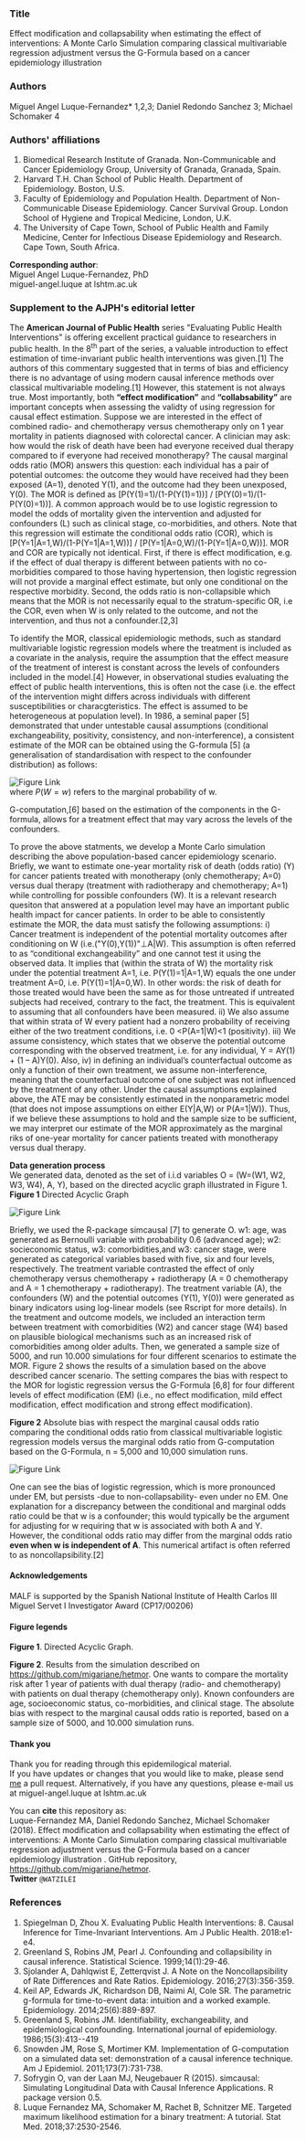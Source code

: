 ### Title  
Effect modification and collapsability when estimating the effect of interventions: A Monte Carlo Simulation comparing classical multivariable regression adjustment versus the G-Formula based on a cancer epidemiology illustration  

### Authors
Miguel Angel Luque-Fernandez* 1,2,3; Daniel Redondo Sanchez 3; Michael Schomaker 4    

### Authors' affiliations  
1. Biomedical Research Institute of Granada. Non-Communicable and Cancer Epidemiology Group, University of Granada, Granada, Spain. 
2. Harvard T.H. Chan School of Public Health. Department of Epidemiology. Boston, U.S.    
3. Faculty of Epidemiology and Population Health. Department of Non-Communicable Disease Epidemiology. Cancer Survival Group. London School of Hygiene and Tropical Medicine, London, U.K.   
4. The University of Cape Town, School of Public Health and Family Medicine, Center for Infectious Disease Epidemiology and Research. Cape Town, South Africa.  

**Corresponding author**:  
Miguel Angel Luque-Fernandez, PhD  
miguel-angel.luque at lshtm.ac.uk  

### Supplement to the AJPH's editorial letter
The **American Journal of Public Health** series "Evaluating Public Health Interventions" is offering excellent practical guidance to researchers in public health.  In the 8<sup>th</sup> part of the series, a valuable introduction to effect estimation of time-invariant public health interventions was given.[1] The authors of this commentary suggested that in terms of bias and efficiency there is no advantage of using modern causal inference methods over classical multivariable modeling.[1] However, this statement is not always true. Most importantly, both **“effect modification”** and **“collabsability”** are important concepts when assessing the validty of using regression for causal effect estimation. Suppose we are interested in the effect of combined radio- and chemotherapy  versus chemotherapy only on 1 year mortality in patients diagnosed with colorectal cancer. A clinician may ask: how would the risk of death have been had everyone received dual therapy compared to if everyone had received monotherapy? The causal marginal odds ratio (MOR) answers this question: each individual has a pair of potential outcomes: the outcome they would have received had they been exposed (A=1), denoted Y(1), and the outcome had they been unexposed, Y(0). The MOR is defined as [P(Y(1)=1)/(1-P(Y(1)=1))] / [P(Y(0)=1)/(1-P(Y(0)=1))]. A common approach would be to use logistic regression to model the odds of mortality given the intervention and adjusted for confounders (L) such as clinical stage, co-morbidities, and others. Note that this regression will estimate the conditional odds ratio (COR), which is [P(Y=1|A=1,W)/(1-P(Y=1|A=1,W))] / [P(Y=1|A=0,W)/(1-P(Y=1|A=0,W))]. MOR and COR are typically not identical. First, if there is effect modification, e.g. if the effect of dual therapy is different between patients with no co-morbidities compared to those having hypertension, then logistic regression will not provide a marginal effect estimate, but only one conditional on the respective morbidity. Second, the odds ratio is non-collapsible which means that the MOR is not necessarily equal to the stratum-specific OR, i.e the COR, even when W is only related to the outcome, and not the intervention, and thus not a confounder.[2,3] 

To identify the MOR, classical epidemiologic methods, such as standard multivariable logistic regression models where the treatment is included as a covariate in the analysis, require the assumption that the effect measure of the treatment of interest is constant across the levels of confounders included in the model.[4] However, in observational studies evaluating the effect of public health interventions, this is often not the case (i.e. the effect of the intervention might differs across individuals with different susceptibilities or characgteristics. The effect is assumed to be heterogeneous at population level). In 1986, a seminal paper [5] demonstrated that under untestable causal assumptions (conditional exchangeability, positivity, consistency, and non-interference), a consistent estimate of the MOR can be obtained using the G-formula [5] (a generalisation of standardisation with respect to the confounder distribution) as follows: 

![Figure Link](https://github.com/migariane/hetmor/blob/master/MOR.png)  
where $P(W=w)$ refers to the marginal probability of w.  
 
G-computation,[6] based on the estimation of the components in the G-formula, allows for a treatment effect that may vary across the levels of the confounders. 

To prove the above statments, we develop a Monte Carlo simulation describing the above population-based cancer epidemiology scenario. Briefly, we want to estimate one-year mortality risk of death (odds ratio) (Y) for cancer patients treated with monotherapy (only chemotherapy; A=0) versus dual therapy (treatment with radiotherapy and chemotherapy; A=1) while controlling for possible confounders (W). It is a relevant research quesiton that answered at a population level may have an important public health impact for cancer patients. In order to be able to consistently estimate the MOR, the data must satisfy the following assumptions: i) Cancer treatment is independent of the potential mortality outcomes after conditioning on W (i.e.("Y(0),Y(1))"$\perp$A|W). This assumption is often referred to as “conditional exchangeability” and one cannot test it using the observed data. It implies that (within the strata of W) the mortality risk under the potential treatment A=1, i.e. P(Y(1)=1|A=1,W) equals the one under treatment A=0, i.e. P(Y(1)=1|A=0,W). In other words: the risk of death for those treated would have been the same as for those untreated if untreated subjects had received, contrary to the fact, the treatment. This is equivalent to assuming that all confounders have been measured. ii) We also assume that within strata of W every patient had a nonzero probability of receiving either of the two treatment conditions, i.e. 0 <P(A=1|W)<1 (positivity). iii) We assume consistency, which states that we observe the potential outcome corresponding with the observed treatment, i.e. for any individual, Y = AY(1) + (1 – A)Y(0). Also, iv) in defining an individual’s counterfactual outcome as only a function of their own treatment, we assume non-interference, meaning that the counterfactual outcome of one subject was not influenced by the treatment of any other. Under the causal assumptions explained above, the ATE may be consistently estimated in the nonparametric model (that does not impose assumptions on either E(Y|A,W) or P(A=1|W)). Thus, if we believe these assumptions to hold and the sample size to be sufficient, we may interpret our estimate of the MOR approximately as the marginal riks of one-year mortality for cancer patients treated with monotherapy versus dual therapy. 

**Data generation process**  
We generated data, denoted as the set of i.i.d variables O = (W=(W1, W2, W3, W4), A, Y), based on the directed acyclic graph illustrated in Figure 1. 
**Figure 1** Directed Acyclic Graph  

![Figure Link](https://github.com/migariane/hetmor/blob/master/Figure1.png)  

Briefly, we used the R-package simcausal [7] to generate O. w1: age, was generated as Bernoulli variable with probability 0.6 (advanced age); w2: socieconomic status, w3: comorbidities,and w3: cancer stage, were generated as categorical variables based with five, six and four levels, respectively. The treatment variable contrasted the effect of only chemotherapy versus chemotherapy + radiotherapy (A = 0 chemotherapy and A = 1 chemotherapy + radiotherapy). The treatment variable (A), the confounders (W) and the potential outcomes (Y(1), Y(0)) were generated as binary indicators using log-linear models (see Rscript for more details). In the treatment and outcome models, we included an interaction term between treatment with comorbidities (W2) and cancer stage (W4) based on plausible biological mechanisms such as an increased risk of comorbidities among older adults. Then, we generated a sample size of 5000, and run 10.000 simulations for four different scenarios to estimate the MOR. Figure 2 shows the  results of a simulation based on the above described cancer scenario. The setting compares the bias with respect to the MOR for logistic regression versus the G-Formula [6,8] for four different levels of effect modification (EM) (i.e., no effect modification, mild effect modification, effect modification and strong effect modification).  

**Figure 2** Absolute bias with respect the marginal causal odds ratio comparing the conditional odds ratio from classical multivariable logistic regression models versus the marginal odds ratio from G-computation based on the G-Formula, n = 5,000 and 10,000 simulation runs.

![Figure Link](https://github.com/migariane/hetmor/blob/master/Figure2.png)  

One can see the bias of logistic regression, which is more pronounced under EM, but persists -due to non-collapsability- even under no EM. One explanation for a discrepancy between the conditional and marginal odds ratio could be that w is a confounder; this would typically be the argument for adjusting for w requiring that w is associated with both A and Y. However, the conditional odds ratio may differ from the marginal odds ratio **even when w is independent of A**. This numerical artifact is often referred to as noncollapsibility.[2]

#### Acknowledgements
MALF is supported by the Spanish National Institute of Health Carlos III Miguel Servet I Investigator Award (CP17/00206)  

#### Figure legends
**Figure 1**. Directed Acyclic Graph.  

**Figure 2**. Results from the simulation described on https://github.com/migariane/hetmor. One wants to compare the mortality risk after 1 year of patients with dual therapy (radio- and chemotherapy) with patients on dual therapy (chemotherapy only). Known confounders are age, socioeconomic status, co-morbidities, and clinical stage. The absolute bias with respect to the marginal causal odds ratio is reported, based on a sample size of 5000, and 10.000 simulation runs.   

#### Thank you  
Thank you for reading through this epidemilogical material.  
If you have updates or changes that you would like to make, please send <a href="https://github.com/migariane/hetmor" target="_blank">me</a> a pull request.
Alternatively, if you have any questions, please e-mail us at miguel-angel.luque at lshtm.ac.uk

You can **cite** this repository as:        
Luque-Fernandez MA, Daniel Redondo Sanchez, Michael Schomaker (2018). Effect modification and collapsability when estimating the effect of interventions: A Monte Carlo Simulation comparing classical multivariable regression adjustment versus the G-Formula based on a cancer epidemiology illustration . GitHub repository, https://github.com/migariane/hetmor.    
**Twitter** `@WATZILEI`  

### References
1.	Spiegelman D, Zhou X. Evaluating Public Health Interventions: 8. Causal Inference for Time-Invariant Interventions. Am J Public Health. 2018:e1-e4.  
2.	Greenland S, Robins JM, Pearl J. Confounding and collapsibility in causal inference. Statistical Science. 1999;14(1):29-46.  
3.	Sjolander A, Dahlqwist E, Zetterqvist J. A Note on the Noncollapsibility of Rate Differences and Rate Ratios. Epidemiology. 2016;27(3):356-359.  
4.	Keil AP, Edwards JK, Richardson DB, Naimi AI, Cole SR. The parametric g-formula for time-to-event data: intuition and a worked example. Epidemiology. 2014;25(6):889-897.  
5. Greenland S, Robins JM. Identifiability, exchangeability, and epidemiological confounding. International journal of epidemiology. 1986;15(3):413--419  
6. Snowden JM, Rose S, Mortimer KM. Implementation of G-computation on a simulated data set: demonstration of a causal inference technique. Am J Epidemiol. 2011;173(7):731-738. 
7. Sofrygin O, van der Laan MJ, Neugebauer R (2015). simcausal: Simulating Longitudinal Data with Causal Inference Applications. R package version 0.5.  
8. Luque Fernandez MA, Schomaker M, Rachet B, Schnitzer ME. Targeted maximum likelihood estimation for a binary treatment: A tutorial. Stat Med. 2018;37:2530-2546. 



